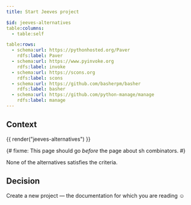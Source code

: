 ```yaml
---
title: Start Jeeves project

$id: jeeves-alternatives
table:columns:
  - table:self

table:rows:
  - schema:url: https://pythonhosted.org/Paver
    rdfs:label: Paver
  - schema:url: https://www.pyinvoke.org
    rdfs:label: invoke
  - schema:url: https://scons.org
    rdfs:label: scons
  - schema:url: https://github.com/basherpm/basher
    rdfs:label: basher
  - schema:url: https://github.com/python-manage/manage
    rdfs:label: manage
---
```


## Context

{{ render("jeeves-alternatives") }}

{# fixme: This page should go _before_ the page about sh combinators. #}

None of the alternatives satisfies the criteria.

## Decision

Create a new project — the documentation for which you are reading ☺
